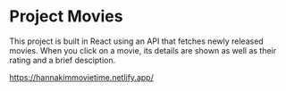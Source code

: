 # Project Movies

This project is built in React using an API that fetches newly released movies. When you click on a movie, its details are shown as well as their rating and a brief desciption.

https://hannakimmovietime.netlify.app/
